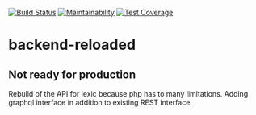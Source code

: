 [![Build Status](https://travis-ci.com/LexicForLXD/backend-reloaded.svg?branch=master)](https://travis-ci.com/LexicForLXD/backend-reloaded)
[![Maintainability](https://api.codeclimate.com/v1/badges/21c102b7def3923e0835/maintainability)](https://codeclimate.com/github/LexicForLXD/backend-reloaded/maintainability)
[![Test Coverage](https://api.codeclimate.com/v1/badges/21c102b7def3923e0835/test_coverage)](https://codeclimate.com/github/LexicForLXD/backend-reloaded/test_coverage)

# backend-reloaded

## Not ready for production

Rebuild of the API for lexic because php has to many limitations. Adding graphql interface in addition to existing REST interface.
